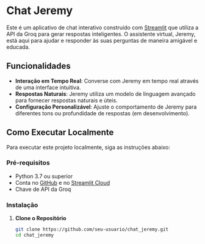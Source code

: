 # Chat Jeremy

Este é um aplicativo de chat interativo construído com [Streamlit](https://streamlit.io) que utiliza a API da Groq para gerar respostas inteligentes. O assistente virtual, Jeremy, está aqui para ajudar e responder às suas perguntas de maneira amigável e educada.

## Funcionalidades

- **Interação em Tempo Real**: Converse com Jeremy em tempo real através de uma interface intuitiva.
- **Respostas Naturais**: Jeremy utiliza um modelo de linguagem avançado para fornecer respostas naturais e úteis.
- **Configuração Personalizável**: Ajuste o comportamento de Jeremy para diferentes tons ou profundidade de respostas (em desenvolvimento).

## Como Executar Localmente

Para executar este projeto localmente, siga as instruções abaixo:

### Pré-requisitos

- Python 3.7 ou superior
- Conta no [GitHub](https://github.com) e no [Streamlit Cloud](https://streamlit.io/cloud)
- Chave de API da Groq

### Instalação

1. **Clone o Repositório**

   ```bash
   git clone https://github.com/seu-usuario/chat_jeremy.git
   cd chat_jeremy
   ```
